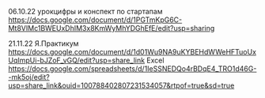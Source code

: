 06.10.22 урокцифры и конспект по стартапам
https://docs.google.com/document/d/1PGTmKpG6C-Mt8VIMc1BWEUxDhIM3x8KmWyMhYDGhEfE/edit?usp=sharing

21.11.22 Я.Практикум
https://docs.google.com/document/d/1d01Wu9NA9uKYBEHdWWeHFTuoUxUqImpUi-bJZoF_vGQ/edit?usp=share_link
Excel
https://docs.google.com/spreadsheets/d/1IeSSNEDQo4rBDqE4_TRO1d46G--mk5oj/edit?usp=share_link&ouid=100788402807231534057&rtpof=true&sd=true 
